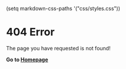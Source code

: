 (setq markdown-css-paths
    '("css/styles.css"))
# 404 Error
The page you have requested is not found!

**Go to [Homepage](https://writersid.cf)**

